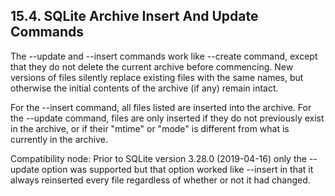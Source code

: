## 15\.4\.  SQLite Archive Insert And Update Commands


 The \-\-update and \-\-insert commands work like \-\-create command, except that
they do not delete the current archive before commencing. New versions of
files silently replace existing files with the same names, but otherwise
the initial contents of the archive (if any) remain intact.



 For the \-\-insert command, all files listed are inserted into the archive.
For the \-\-update command, files are only inserted if they do not previously
exist in the archive, or if their "mtime" or "mode" is different from what
is currently in the archive.



 Compatibility node: Prior to SQLite version 3\.28\.0 (2019\-04\-16\) only
the \-\-update option was supported but that option worked like \-\-insert in that
it always reinserted every file regardless of whether or not it had changed.



